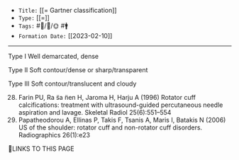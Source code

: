 
-   `Title:` [[= Gartner classification]]
-   `Type:` [[=]]
-   `Tags:` #🧠️/📝️/🌞️  #🚹 
-   `Formation Date:` [[2023-02-10]]
---
Type I Well demarcated, dense 

Type II Soft contour/dense or sharp/transparent 

Type III Soft contour/translucent and cloudy


28. Farin PU, Ra ̈sa ̈nen H, Jaroma H, Harju A (1996) Rotator cuff calcifications: treatment with ultrasound-guided percutaneous needle aspiration and lavage. Skeletal Radiol 25(6):551–554
29. Papatheodorou A, Ellinas P, Takis F, Tsanis A, Maris I, Batakis N (2006) US of the shoulder: rotator cuff and non-rotator cuff disorders. Radiographics 26(1):e23


🔗LINKS TO THIS PAGE